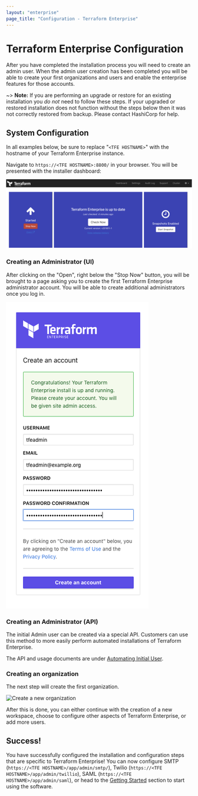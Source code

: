 ```yaml
---
layout: "enterprise"
page_title: "Configuration - Terraform Enterprise"
---
```


# Terraform Enterprise Configuration

After you have completed the installation process you will need to create an
admin user. When the admin user creation has been completed you will
be able to create your first organizations and users and enable the enterprise
features for those accounts.

~> **Note:** If you are performing an upgrade or restore for an existing
installation you _do not_ need to follow these steps. If your upgraded or
restored installation does not function without the steps below then it was not
correctly restored from backup. Please contact HashiCorp for help.

## System Configuration

In all examples below, be sure to replace "`<TFE HOSTNAME>`" with the hostname
of your Terraform Enterprise instance.

Navigate to `https://<TFE HOSTNAME>:8800/` in your browser. You will
be presented with the installer dashboard:

![Terraform Enterprise Installer Dashboard](./assets/post-install-repl-console.png)

### Creating an Administrator (UI)

After clicking on the "Open", right below the "Stop Now" button, you will
be brought to a page asking you to create the first Terraform Enterprise administrator account.
You will be able to create additional administrators once you log in.

![New admin dialog](./assets/create-an-account.png)

### Creating an Administrator (API)

The initial Admin user can be created via a special API. Customers can use this
method to more easily perform automated installations of Terraform Enterprise.

The API and usage documents are under [Automating Initial User](./automating-initial-user.html).

### Creating an organization

The next step will create the first organization.

![Create a new organization](/docs/cloud/users-teams-organizations/images/org-new.png)

After this is done, you can either continue with the creation of a new workspace,
choose to configure other aspects of Terraform Enterprise, or add more users.

## Success!

You have successfully configured the installation and configuration steps that
are specific to Terraform Enterprise! You can now configure SMTP
(`https://<TFE HOSTNAME>/app/admin/smtp/`), Twilio (`https://<TFE HOSTNAME>/app/admin/twillio`),
SAML (`https://<TFE HOSTNAME>/app/admin/saml`), or head to the [Getting Started](/docs/cloud/getting-started/index.html)
section to start using the software.
